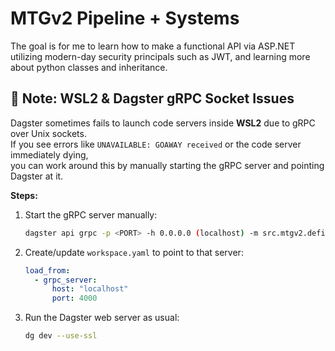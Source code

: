 # MTGv2 Pipeline + Systems

The goal is for me to learn how to make a functional API via ASP.NET
utilizing modern-day security principals such as JWT, and learning more
about python classes and inheritance.

## 🐧 Note: WSL2 & Dagster gRPC Socket Issues

Dagster sometimes fails to launch code servers inside **WSL2** due to gRPC over Unix sockets.  
If you see errors like `UNAVAILABLE: GOAWAY received` or the code server immediately dying,  
you can work around this by manually starting the gRPC server and pointing Dagster at it.

**Steps:**

1. Start the gRPC server manually:

   ```bash
   dagster api grpc -p <PORT> -h 0.0.0.0 (localhost) -m src.mtgv2.definitions
   ```

2. Create/update `workspace.yaml` to point to that server:

   ```yaml
   load_from:
     - grpc_server:
         host: "localhost"
         port: 4000
   ```

3. Run the Dagster web server as usual:

   ```bash
   dg dev --use-ssl
   ```
